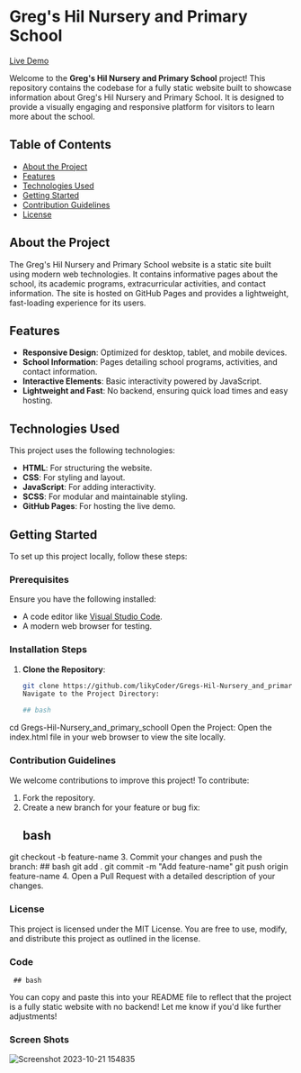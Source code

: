# Greg's Hil Nursery and Primary School

[Live Demo](https://likycoder.github.io/Gregs-Hil-Nursery_and_primary_schooll)

Welcome to the **Greg's Hil Nursery and Primary School** project! This repository contains the codebase for a fully static website built to showcase information about Greg's Hil Nursery and Primary School. It is designed to provide a visually engaging and responsive platform for visitors to learn more about the school.

## Table of Contents

- [About the Project](#about-the-project)
- [Features](#features)
- [Technologies Used](#technologies-used)
- [Getting Started](#getting-started)
- [Contribution Guidelines](#contribution-guidelines)
- [License](#license)

## About the Project

The Greg's Hil Nursery and Primary School website is a static site built using modern web technologies. It contains informative pages about the school, its academic programs, extracurricular activities, and contact information. The site is hosted on GitHub Pages and provides a lightweight, fast-loading experience for its users.

## Features

- **Responsive Design**: Optimized for desktop, tablet, and mobile devices.
- **School Information**: Pages detailing school programs, activities, and contact information.
- **Interactive Elements**: Basic interactivity powered by JavaScript.
- **Lightweight and Fast**: No backend, ensuring quick load times and easy hosting.

## Technologies Used

This project uses the following technologies:

- **HTML**: For structuring the website.
- **CSS**: For styling and layout.
- **JavaScript**: For adding interactivity.
- **SCSS**: For modular and maintainable styling.
- **GitHub Pages**: For hosting the live demo.

## Getting Started

To set up this project locally, follow these steps:

### Prerequisites

Ensure you have the following installed:

- A code editor like [Visual Studio Code](https://code.visualstudio.com/).
- A modern web browser for testing.

### Installation Steps

1. **Clone the Repository**:
   ```bash
   git clone https://github.com/likyCoder/Gregs-Hil-Nursery_and_primary_schooll.git
   Navigate to the Project Directory:

   ## bash
cd Gregs-Hil-Nursery_and_primary_schooll
Open the Project: Open the index.html file in your web browser to view the site locally.


### Contribution Guidelines
We welcome contributions to improve this project! To contribute:

1. Fork the repository.
2. Create a new branch for your feature or bug fix:
    ## bash
git checkout -b feature-name
3. Commit your changes and push the branch:
    ## bash
git add .
git commit -m "Add feature-name"
git push origin feature-name
4. Open a Pull Request with a detailed description of your changes.
### License
This project is licensed under the MIT License. You are free to use, modify, and distribute this project as outlined in the license.

### Code
     ## bash
You can copy and paste this into your README file to reflect that the project is a fully static website with no backend! Let me know if you'd like further adjustments!

### Screen Shots

![Screenshot 2023-10-21 154835](https://github.com/likyCoder/Gregs-Hil-Nursery_and_primary_schooll/blob/main/img/pppppppppp.png)
